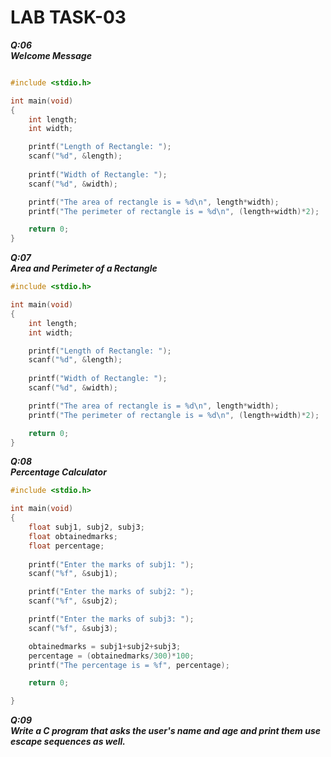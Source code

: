 # LAB TASK-03

***Q:06\
Welcome Message***
```c

#include <stdio.h>

int main(void)
{
    int length;
    int width;

    printf("Length of Rectangle: ");
    scanf("%d", &length);
    
    printf("Width of Rectangle: ");
    scanf("%d", &width);

    printf("The area of rectangle is = %d\n", length*width);
    printf("The perimeter of rectangle is = %d\n", (length+width)*2);

    return 0;
}
```

***Q:07\
Area and Perimeter of a Rectangle***

```c
#include <stdio.h>

int main(void)
{
    int length;
    int width;

    printf("Length of Rectangle: ");
    scanf("%d", &length);
    
    printf("Width of Rectangle: ");
    scanf("%d", &width);

    printf("The area of rectangle is = %d\n", length*width);
    printf("The perimeter of rectangle is = %d\n", (length+width)*2);

    return 0;
}
```

***Q:08\
Percentage Calculator***

```c
#include <stdio.h>

int main(void)
{
    float subj1, subj2, subj3;
    float obtainedmarks;
    float percentage;
    
    printf("Enter the marks of subj1: ");
    scanf("%f", &subj1);

    printf("Enter the marks of subj2: ");
    scanf("%f", &subj2);

    printf("Enter the marks of subj3: ");
    scanf("%f", &subj3);

    obtainedmarks = subj1+subj2+subj3;
    percentage = (obtainedmarks/300)*100;
    printf("The percentage is = %f", percentage);

    return 0;

}
```

***Q:09\
Write a C program that asks the user's name and age and print them use escape sequences as well.***

```c

